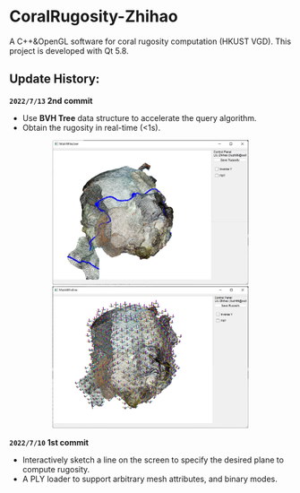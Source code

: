 # CoralRugosity-Zhihao
A C++&amp;OpenGL software for coral rugosity computation (HKUST VGD). This project is developed with Qt 5.8.

## Update History:

**``2022/7/13`` 2nd commit**

  - Use **BVH Tree** data structure to accelerate the query algorithm.
  - Obtain the rugosity in real-time (<1s).
  
<div align=center><img width="350" src="https://github.com/RyuZhihao123/CoralRugosity/blob/main/figures/7_13_1.png"/></div>
<div align=center><img width="350" src="https://github.com/RyuZhihao123/CoralRugosity/blob/main/figures/7_13_2.png"/></div>

**``2022/7/10`` 1st commit**

  - Interactively sketch a line on the screen to specify the desired plane to compute rugosity.
  - A PLY loader to support arbitrary mesh attributes, and binary modes.
  
